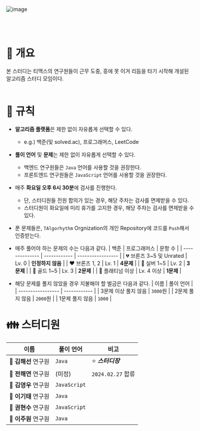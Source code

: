 ![image](https://github.com/TAlgorhythm/.github/assets/98510309/650051c1-26f9-4557-82ab-2a322a6cda6e)


<br><br>

# 📌 개요

본 스터디는 티맥스의 연구원들이 근무 도중, 흥에 못 이겨 리듬을 타기 시작해 개설된 알고리즘 스터디 모임이다.
<br><br>

# 📜 규칙

- **알고리즘 플랫폼**은 제한 없이 자유롭게 선택할 수 있다.

  - e.g.) 백준(및 solved.ac), 프로그래머스, LeetCode

- **풀이 언어** 및 **문제**는 제한 없이 자유롭게 선택할 수 있다.

  - 백엔드 연구원들은 `Java` 언어를 사용할 것을 권장한다.
  - 프론트엔드 연구원들은 `JavaScript` 언어를 사용할 것을 권장한다.

- 매주 **화요일 오후 6시 30분**에 검사를 진행한다.

  - 단, 스터디원들 전원 합의가 있는 경우, 해당 주차는 검사를 면제받을 수 있다.
  - 스터디원이 화요일에 미리 휴가를 고지한 경우, 해당 주차는 검사를 면제받을 수 있다.

- 푼 문제들은, `TAlgorhythm` Orgnization의 개인 Repository에 코드를 `Push`해서 인증받는다.

- 매주 풀어야 하는 문제의 수는 다음과 같다.
  | 백준 | 프로그래머스 | 문항 수 |
  | -------------- | ------------ | ----------------- |
  | 💔 브론즈 3~5 및 Unrated | Lv. 0 | **인정하지 않음** |
  | ❤️ 브론즈 1, 2 | Lv. 1 | **4문제** |
  | 💖 실버 1~5 | Lv. 2 | **3문제** |
  | 💛 골드 1~5 | Lv. 3 | **2문제** |
  | 💚 플래티넘 이상 | Lv. 4 이상 | **1문제** |

- 해당 문제를 풀지 않았을 경우 지불해야 할 벌금은 다음과 같다.
  | 이름 | 풀이 언어 |
  | ----------------- | ------------ |
  | 3문제 이상 풀지 않음 | `3000`원 |
  | 2문제 풀지 않음 | `2000`원 |
  | 1문제 풀지 않음 | `1000` |
  <br>

# 👪 스터디원

| 이름                 | 풀이 언어    | 비고               |
| -------------------- | ------------ | ------------------ |
| 🐯 **김해선** 연구원 | `Java`       | ⭐️ **_스터디장_** |
| 🐰 **전해연** 연구원 | (미정)       | `2024.02.27` 합류  |
| 🐷 **김영우** 연구원 | `JavaScript` |                    |
| 🐻 **이기태** 연구원 | `Java`       |                    |
| 🐹 **권현수** 연구원 | `JavaScript` |                    |
| 🐸 **이주원** 연구원 | `Java`       |                    |
